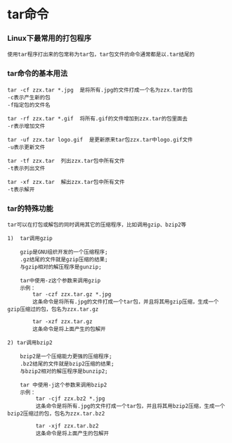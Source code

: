# tar命令

### Linux下最常用的打包程序

    使用tar程序打出来的包常称为tar包，tar包文件的命令通常都是以.tar结尾的
    
### tar命令的基本用法

    tar -cf zzx.tar *.jpg  是将所有.jpg的文件打成一个名为zzx.tar的包
	-c表示产生新的包
	-f指定包的文件名
    
    tar -rf zzx.tar *.gif  将所有.gif的文件增加到zzx.tar的包里面去
	-r表示增加文件
	
    tar -uf zzx.tar logo.gif  是更新原来tar包zzx.tar中logo.gif文件
	-u表示更新文件
    
    tar -tf zzx.tar  列出zzx.tar包中所有文件
	-t表示列出文件
     
    tar -xf zzx.tar  解出zzx.tar包中所有文件
	-t表示解开
					 
### tar的特殊功能

    tar可以在打包或解包的同时调用其它的压缩程序，比如调用gzip、bzip2等
	
	1)  tar调用gzip
	
		gzip是GNU组织开发的一个压缩程序;
	    .gz结尾的文件就是gzip压缩的结果;
		与gzip相对的解压程序是gunzip;
		
		tar中使用-z这个参数来调用gzip
		示例：
			tar -czf zzx.tar.gz *.jpg 
			这条命令是将所有.jpg的文件打成一个tar包，并且将其用gzip压缩，生成一个gzip压缩过的包，包名为zzx.tar.gz
			
			tar -xzf zzx.tar.gz 
			这条命令是将上面产生的包解开
			
	2) tar调用bzip2		
	
		bzip2是一个压缩能力更强的压缩程序;
		.bz2结尾的文件就是bzip2压缩的结果;
		与bzip2相对的解压程序是bunzip2;
		
		tar 中使用-j这个参数来调用bzip2
		示例：
			 tar -cjf zzx.bz2 *.jpg
			 这条命令是将所有.jpg的文件打成一个tar包，并且将其用bzip2压缩，生成一个bzip2压缩过的包，包名为zzx.tar.bz2
			 
			 tar -xjf zzx.tar.bz2
			 这条命令是将上面产生的包解开
	
	